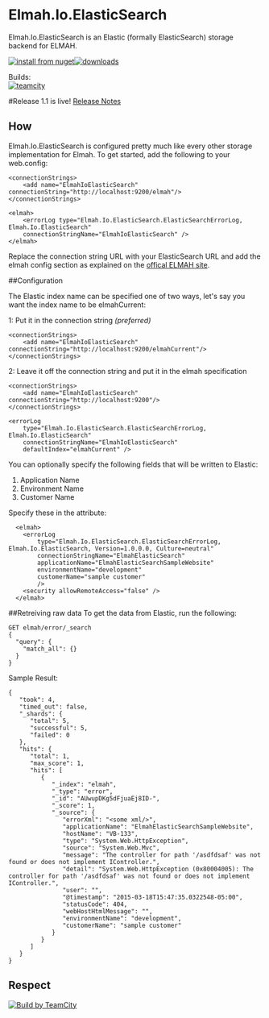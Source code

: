 # Elmah.Io.ElasticSearch
Elmah.Io.ElasticSearch is an Elastic (formally ElasticSearch) storage backend for ELMAH.

[![install from nuget](http://img.shields.io/nuget/v/Elmah.ElasticSearch.svg?style=flat-square)](https://www.nuget.org/packages/Elmah.ElasticSearch)[![downloads](http://img.shields.io/nuget/dt/Elmah.ElasticSearch.svg?style=flat-square)](https://www.nuget.org/packages/Elmah.ElasticSearch)    

Builds:    
[![teamcity](http://img.shields.io/teamcity/http/teamcity.codebetter.com/e/bt1123.svg?style=flat-square)](http://teamcity.codebetter.com/viewType.html?buildTypeId=bt1123)

#Release 1.1 is live! [Release Notes](todo)


## How
Elmah.Io.ElasticSearch is configured pretty much like every other storage implementation for Elmah. To get started, add the following to your web.config:

    <connectionStrings>
        <add name="ElmahIoElasticSearch" connectionString="http://localhost:9200/elmah"/>
    </connectionStrings>

    <elmah>
        <errorLog type="Elmah.Io.ElasticSearch.ElasticSearchErrorLog, Elmah.Io.ElasticSearch"
        connectionStringName="ElmahIoElasticSearch" />
    </elmah>

Replace the connection string URL with your ElasticSearch URL and add the elmah config section as explained on the [offical ELMAH site](https://code.google.com/p/elmah/).

##Configuration


The Elastic index name can be specified one of two ways, let's say you want the index name to be elmahCurrent:

1: Put it in the connection string *(preferred)*
```
<connectionStrings>
    <add name="ElmahIoElasticSearch" connectionString="http://localhost:9200/elmahCurrent"/>
</connectionStrings>
```
2: Leave it off the connection string and put it in the elmah specification
```
<connectionStrings>
    <add name="ElmahIoElasticSearch" connectionString="http://localhost:9200"/>
</connectionStrings>

<errorLog
    type="Elmah.Io.ElasticSearch.ElasticSearchErrorLog, Elmah.Io.ElasticSearch"
    connectionStringName="ElmahIoElasticSearch"
    defaultIndex="elmahCurrent" />
```

You can optionally specify the following fields that will be written to Elastic:

1. Application Name
2. Environment Name
3. Customer Name

Specify these in the <errorLog> attribute:
```
  <elmah>
    <errorLog 
        type="Elmah.Io.ElasticSearch.ElasticSearchErrorLog, Elmah.Io.ElasticSearch, Version=1.0.0.0, Culture=neutral" 
        connectionStringName="ElmahElasticSearch" 
        applicationName="ElmahElasticSearchSampleWebsite"
        environmentName="development"
        customerName="sample customer"
        />
    <security allowRemoteAccess="false" />
  </elmah>
```

##Retreiving raw data
To get the data from Elastic, run the following:
```
GET elmah/error/_search
{
  "query": {
    "match_all": {}
  }
}
```

Sample Result:
```
{
   "took": 4,
   "timed_out": false,
   "_shards": {
      "total": 5,
      "successful": 5,
      "failed": 0
   },
   "hits": {
      "total": 1,
      "max_score": 1,
      "hits": [
         {
            "_index": "elmah",
            "_type": "error",
            "_id": "AUwupDKg5dFjuaEj8ID-",
            "_score": 1,
            "_source": {
               "errorXml": "<some xml/>",
               "applicationName": "ElmahElasticSearchSampleWebsite",
               "hostName": "VB-133",
               "type": "System.Web.HttpException",
               "source": "System.Web.Mvc",
               "message": "The controller for path '/asdfdsaf' was not found or does not implement IController.",
               "detail": "System.Web.HttpException (0x80004005): The controller for path '/asdfdsaf' was not found or does not implement IController.",
               "user": "",
               "@timestamp": "2015-03-18T15:47:35.0322548-05:00",
               "statusCode": 404,
               "webHostHtmlMessage": "",
               "environmentName": "development",
               "customerName": "sample customer"
            }
         }
      ]
   }
}
```
## Respect

[![Build by TeamCity](http://www.jetbrains.com/img/banners/Codebetter300x250.png)](http://www.jetbrains.com/teamcity/)
